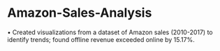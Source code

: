 # Amazon-Sales-Analysis
•	Created visualizations from a dataset of Amazon sales (2010-2017) to identify trends; found offline revenue exceeded online by 15.17%.
